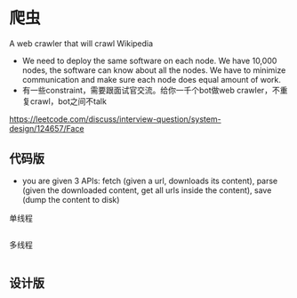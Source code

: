 # 爬虫

A web crawler that will crawl Wikipedia
- We need to deploy the same software on each node. We have 10,000 nodes, the software can know about all the nodes. We have to minimize communication and make sure each node does equal amount of work.
- 有一些constraint，需要跟面试官交流。给你一千个bot做web crawler，不重复crawl，bot之间不talk


https://leetcode.com/discuss/interview-question/system-design/124657/Face


## 代码版
- you are given 3 APIs: fetch (given a url, downloads its content), parse (given the downloaded content, get all urls inside the content), save (dump the content to disk)

单线程
```python

```

多线程
```python

```


## 设计版
